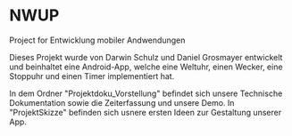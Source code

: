 # NWUP
Project for Entwicklung mobiler Andwendungen

Dieses Projekt wurde von Darwin Schulz und Daniel Grosmayer entwickelt und beinhaltet eine Android-App, welche eine Weltuhr, einen Wecker, eine Stoppuhr und einen Timer implementiert hat.

In dem Ordner "Projektdoku_Vorstellung" befindet sich unsere Technische Dokumentation sowie die Zeiterfassung und unsere Demo.
In "ProjektSkizze" befinden sich usnere ersten Ideen zur Gestaltung unserer App.
